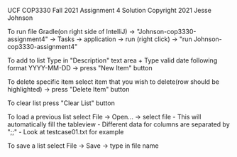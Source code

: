 UCF COP3330 Fall 2021 Assignment 4 Solution 
Copyright 2021 Jesse Johnson

To run file
Gradle(on right side of IntelliJ) -> "Johnson-cop3330-assignment4" -> Tasks -> application
-> run (right click) -> "run Johnson-cop3330-assignment4"

To add to list
Type in "Description" text area
  +
Type valid date following format YYYY-MM-DD
-> press "New Item" button

To delete specific item
select item that you wish to delete(row should be highlighted) -> press "Delete Item" button

To clear list
press "Clear List" button

To load a previous list
select File -> Open... -> select file
    - This will automatically fill the tableview
    - Different data for columns are separated by ";;"
        - Look at testcase01.txt for example

To save a list
select File -> Save -> type in file name

